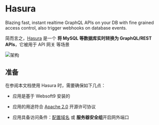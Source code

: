 # Hasura

Blazing fast, instant realtime GraphQL APIs on your DB with fine grained access control, also trigger webhooks on database events.

简而言之，[Hasura](https://hasura.io/) 是一个 **将 MySQL 等数据库实时转换为 GraphQL/REST APIs**，它被用于 API 网关  等场景


![架构](https://libs.websoft9.com/Websoft9/DocsPicture/zh/hasura/hasura-gui-websoft9.png)


## 准备

在参阅本文档使用 Hasura 时，需要确保如下几点：

- 应用是基于 Websoft9 安装的

- 应用的用途符合 [Apache 2.0](https://opensource.org/licenses/Apache-2.0) 开源许可协议

- 应用具备访问条件：[配置域名](./guide/appsetdomain) 或 **服务器安全组**开启网外端口